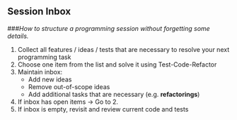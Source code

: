 ## Session Inbox

###_How to structure a programming session without forgetting some details._

1. Collect all features / ideas / tests that are necessary 
   to resolve your next programming task
2. Choose one item from the list and solve it using Test-Code-Refactor
3. Maintain inbox:
   - Add new ideas
   - Remove out-of-scope ideas
   - Add additional tasks that are necessary (e.g. __refactorings__)
4. If inbox has open items -> Go to 2.
5. If inbox is empty, revisit and review current code and tests
